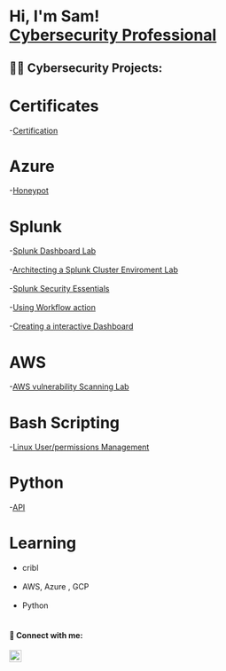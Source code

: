 <h1>Hi, I'm Sam! <br/><a href="https://github.com/youngsb24"></a> <a href="https://www.linkedin.com/in/sambide/">Cybersecurity Professional</a> 

<h2>👨‍💻 Cybersecurity Projects:</h2>

# Certificates 
-[Certification](https://github.com/Youngsb24/Certificates) 

# Azure 
-[Honeypot](https://github.com/Youngsb24/)

# Splunk
 
-[Splunk Dashboard Lab](https://github.com/Youngsb24/Splunk_Dashboard)
<br></br>
-[Architecting a Splunk Cluster Enviroment Lab](https://github.com/Youngsb24/Architect-a-Splunk-Cluster-Enviroment)
<br></br>
-[Splunk Security Essentials](https://github.com/Youngsb24/Splunk-Security-Essentials)
<br></br>
-[Using Workflow action](https://github.com/Youngsb24/Workflow-Action)
<br></br>
-[Creating a interactive Dashboard](https://github.com/Youngsb24/Drill-Down-Dashboard)

# AWS 
-[AWS vulnerability Scanning Lab](https://github.com/Youngsb24/AWSInspectorLab)

# Bash Scripting 

-[Linux User/permissions Management](https://github.com/Youngsb24/Linux-Bash-Scripting)

# Python
-[API](https://github.com/Youngsb24/API_python)
 
# Learning

 - cribl
 <br></br>
 - AWS, Azure , GCP
 <br></br>
 - Python 
 <br></br>

 

  

<h4> 🤳 Connect with me:</h4>

[<img align="left" alt="Sambide | LinkedIn" width="22px" src="https://cdn.jsdelivr.net/npm/simple-icons@v3/icons/linkedin.svg" />][linkedin]


[linkedin]: https://linkedin.com/in/sambide


 <!--
  
Here are some ideas to get you started:

- 🔭 I’m currently working on splunk certified power and core user certificate
- 🌱 I’m currently learning python
- 👯 I’m looking to collaborate on ...
- 🤔 I’m looking for help with ...
-->
